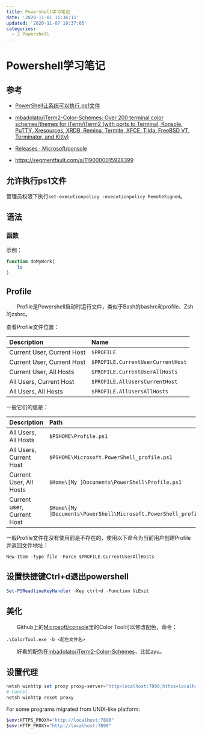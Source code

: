 ```yaml
---
title: Powershell学习笔记
date: '2020-11-01 11:36:11'
updated: '2020-11-07 10:37:05'
categories:
  - 2 Powershell
---
```

# Powershell学习笔记

## 参考

- [PowerShell让系统可以执行.ps1文件](http://www.splaybow.com/post/powershellexecps1.html)

- [mbadolato/iTerm2-Color-Schemes: Over 200 terminal color schemes/themes for iTerm/iTerm2 (with ports to Terminal, Konsole, PuTTY, Xresources, XRDB, Remina, Termite, XFCE, Tilda, FreeBSD VT, Terminator, and Kitty)](https://github.com/mbadolato/iTerm2-Color-Schemes)

- [Releases · Microsoft/console](https://github.com/Microsoft/console/releases)

- <https://segmentfault.com/a/1190000015928399>
## 允许执行ps1文件

管理员权限下执行`set-executionpolicy -executionpolicy RemoteSigned`。

## 语法

### 函数

示例：

```powershell
function doMyWork{
    ls
}
```

##  Profile

　　Profile是Powershell启动时运行文件，类似于Bash的bashrc和profile、Zsh的zshrc。

查看Profile文件位置：

| Description                | Name                              |
| :------------------------- | :-------------------------------- |
| Current User, Current Host | `$PROFILE`                        |
| Current User, Current Host | `$PROFILE.CurrentUserCurrentHost` |
| Current User, All Hosts    | `$PROFILE.CurrentUserAllHosts`    |
| All Users, Current Host    | `$PROFILE.AllUsersCurrentHost`    |
| All Users, All Hosts       | `$PROFILE.AllUsersAllHosts`       |

一般它们的值是：

| Description                | Path                                                         |
| :------------------------- | :----------------------------------------------------------- |
| All Users, All Hosts       | `$PSHOME\Profile.ps1`                                        |
| All Users, Current Host    | `$PSHOME\Microsoft.PowerShell_profile.ps1`                   |
| Current User, All Hosts    | `$Home\[My ]Documents\PowerShell\Profile.ps1`                |
| Current user, Current Host | `$Home\[My ]Documents\PowerShell\Microsoft.PowerShell_profile.ps1` |

一般Profile文件在没有使用前是不存在的，使用以下命令为当前用户创建Profile并返回文件地址：

```
New-Item -Type file -Force $PROFILE.CurrentUserAllHosts
```

## 设置快捷键Ctrl+d退出powershell

```powershell
Set-PSReadlineKeyHandler -Key ctrl+d -Function ViExit
```

## 美化

　　Github上的[Microsoft/console](https://github.com/Microsoft/console/releases)里的Color Tool可以修改配色，命令：

```
.\ColorTool.exe -b <配色文件名>
```

　　好看的配色在[mbadolato/iTerm2-Color-Schemes](https://github.com/mbadolato/iTerm2-Color-Schemes)，比如ayu。

## 设置代理

```powershell
netsh winhttp set proxy proxy-server="http=localhost:7890;https=localhost:7890"
# Cancel
netsh winhttp reset proxy
```

For some programs migrated from UNIX-like platform:

```sh
$env:HTTPS_PROXY="http://localhost:7890"
$env:HTTP_PROXY="http://localhost:7890"
```

